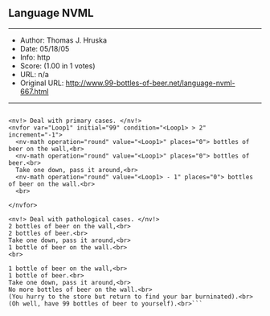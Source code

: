 
## Language NVML ##
---
- Author: Thomas J. Hruska
- Date: 05/18/05
- Info: http
- Score:  (1.00 in 1 votes)
- URL: n/a
- Original URL: http://www.99-bottles-of-beer.net/language-nvml-667.html
---

```<nvdebug type="off">

<nv!> Deal with primary cases. </nv!>
<nvfor var="Loop1" initial="99" condition="<Loop1> > 2" increment="-1">
  <nv-math operation="round" value="<Loop1>" places="0"> bottles of beer on the wall,<br>
  <nv-math operation="round" value="<Loop1>" places="0"> bottles of beer.<br>
  Take one down, pass it around,<br>
  <nv-math operation="round" value="<Loop1> - 1" places="0"> bottles of beer on the wall.<br>
  <br>

</nvfor>

<nv!> Deal with pathological cases. </nv!>
2 bottles of beer on the wall,<br>
2 bottles of beer.<br>
Take one down, pass it around,<br>
1 bottle of beer on the wall.<br>
<br>

1 bottle of beer on the wall,<br>
1 bottle of beer.<br>
Take one down, pass it around,<br>
No more bottles of beer on the wall.<br>
(You hurry to the store but return to find your bar burninated).<br>
(Oh well, have 99 bottles of beer to yourself).<br>```